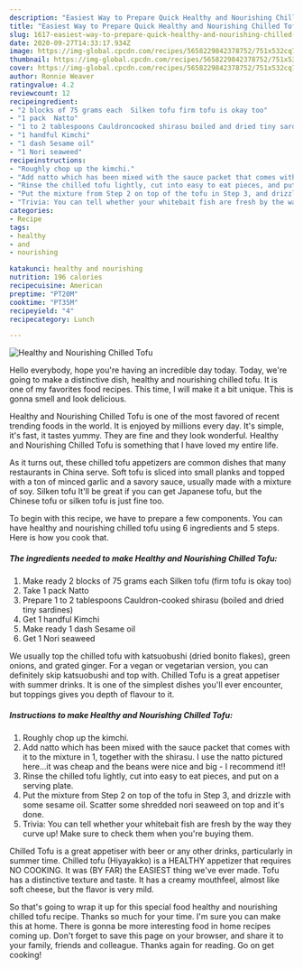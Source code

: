```yaml
---
description: "Easiest Way to Prepare Quick Healthy and Nourishing Chilled Tofu"
title: "Easiest Way to Prepare Quick Healthy and Nourishing Chilled Tofu"
slug: 1617-easiest-way-to-prepare-quick-healthy-and-nourishing-chilled-tofu
date: 2020-09-27T14:33:17.934Z
image: https://img-global.cpcdn.com/recipes/5658229842378752/751x532cq70/healthy-and-nourishing-chilled-tofu-recipe-main-photo.jpg
thumbnail: https://img-global.cpcdn.com/recipes/5658229842378752/751x532cq70/healthy-and-nourishing-chilled-tofu-recipe-main-photo.jpg
cover: https://img-global.cpcdn.com/recipes/5658229842378752/751x532cq70/healthy-and-nourishing-chilled-tofu-recipe-main-photo.jpg
author: Ronnie Weaver
ratingvalue: 4.2
reviewcount: 12
recipeingredient:
- "2 blocks of 75 grams each  Silken tofu firm tofu is okay too"
- "1 pack  Natto"
- "1 to 2 tablespoons Cauldroncooked shirasu boiled and dried tiny sardines"
- "1 handful Kimchi"
- "1 dash Sesame oil"
- "1 Nori seaweed"
recipeinstructions:
- "Roughly chop up the kimchi."
- "Add natto which has been mixed with the sauce packet that comes with it to the mixture in 1, together with the shirasu. I use the natto pictured here...it was cheap and the beans were nice and big - I  recommend it!!"
- "Rinse the chilled tofu lightly, cut into easy to eat pieces, and put on a serving plate."
- "Put the mixture from Step 2 on top of the tofu in Step 3, and drizzle with some sesame oil. Scatter some shredded nori seaweed on top and it&#39;s done."
- "Trivia: You can tell whether your whitebait fish are fresh by the way they curve up! Make sure to check them when you&#39;re buying them."
categories:
- Recipe
tags:
- healthy
- and
- nourishing

katakunci: healthy and nourishing 
nutrition: 196 calories
recipecuisine: American
preptime: "PT20M"
cooktime: "PT35M"
recipeyield: "4"
recipecategory: Lunch

---
```



![Healthy and Nourishing Chilled Tofu](https://img-global.cpcdn.com/recipes/5658229842378752/751x532cq70/healthy-and-nourishing-chilled-tofu-recipe-main-photo.jpg)

Hello everybody, hope you're having an incredible day today. Today, we're going to make a distinctive dish, healthy and nourishing chilled tofu. It is one of my favorites food recipes. This time, I will make it a bit unique. This is gonna smell and look delicious.

Healthy and Nourishing Chilled Tofu is one of the most favored of recent trending foods in the world. It is enjoyed by millions every day. It's simple, it's fast, it tastes yummy. They are fine and they look wonderful. Healthy and Nourishing Chilled Tofu is something that I have loved my entire life.

As it turns out, these chilled tofu appetizers are common dishes that many restaurants in China serve. Soft tofu is sliced into small planks and topped with a ton of minced garlic and a savory sauce, usually made with a mixture of soy. Silken tofu It&#39;ll be great if you can get Japanese tofu, but the Chinese tofu or silken tofu is just fine too.


To begin with this recipe, we have to prepare a few components. You can have healthy and nourishing chilled tofu using 6 ingredients and 5 steps. Here is how you cook that.

<!--inarticleads1-->

##### The ingredients needed to make Healthy and Nourishing Chilled Tofu:

1. Make ready 2 blocks of 75 grams each  Silken tofu (firm tofu is okay too)
1. Take 1 pack  Natto
1. Prepare 1 to 2 tablespoons Cauldron-cooked shirasu (boiled and dried tiny sardines)
1. Get 1 handful Kimchi
1. Make ready 1 dash Sesame oil
1. Get 1 Nori seaweed


We usually top the chilled tofu with katsuobushi (dried bonito flakes), green onions, and grated ginger. For a vegan or vegetarian version, you can definitely skip katsuobushi and top with. Chilled Tofu is a great appetiser with summer drinks. It is one of the simplest dishes you&#39;ll ever encounter, but toppings gives you depth of flavour to it. 

<!--inarticleads2-->

##### Instructions to make Healthy and Nourishing Chilled Tofu:

1. Roughly chop up the kimchi.
1. Add natto which has been mixed with the sauce packet that comes with it to the mixture in 1, together with the shirasu. I use the natto pictured here...it was cheap and the beans were nice and big - I  recommend it!!
1. Rinse the chilled tofu lightly, cut into easy to eat pieces, and put on a serving plate.
1. Put the mixture from Step 2 on top of the tofu in Step 3, and drizzle with some sesame oil. Scatter some shredded nori seaweed on top and it&#39;s done.
1. Trivia: You can tell whether your whitebait fish are fresh by the way they curve up! Make sure to check them when you&#39;re buying them.


Chilled Tofu is a great appetiser with beer or any other drinks, particularly in summer time. Chilled tofu (Hiyayakko) is a HEALTHY appetizer that requires NO COOKING. It was (BY FAR) the EASIEST thing we&#39;ve ever made. Tofu has a distinctive texture and taste. It has a creamy mouthfeel, almost like soft cheese, but the flavor is very mild. 

So that's going to wrap it up for this special food healthy and nourishing chilled tofu recipe. Thanks so much for your time. I'm sure you can make this at home. There is gonna be more interesting food in home recipes coming up. Don't forget to save this page on your browser, and share it to your family, friends and colleague. Thanks again for reading. Go on get cooking!
